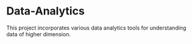 # Data-Analytics
This project incorporates various data analytics tools for understanding data of higher dimension.
